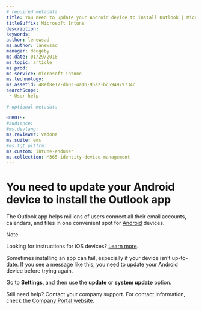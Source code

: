 ```yaml
---
# required metadata
title: You need to update your Android device to install Outlook | Microsoft Docs
titleSuffix: Microsoft Intune
description:
keywords:
author: lenewsad
ms.author: lanewsad
manager: dougeby
ms.date: 01/29/2018
ms.topic: article
ms.prod:
ms.service: microsoft-intune
ms.technology:
ms.assetid: 48ef8e17-db03-4a1b-95a2-bc594979734c
searchScope:
 - User help

# optional metadata

ROBOTS:  
#audience:
#ms.devlang:
ms.reviewer: vadona
ms.suite: ems
#ms.tgt_pltfrm:
ms.custom: intune-enduser
ms.collection: M365-identity-device-management
---
```


# You need to update your Android device to install the Outlook app

The Outlook app helps millions of users connect all their email accounts, calendars, and files in one convenient spot for [Android](https://play.google.com/store/apps/details?id=com.microsoft.office.outlook) devices.

>[!NOTE]
> Looking for instructions for iOS devices? [Learn more](update-device-outlook-ios.md).

Sometimes installing an app can fail, especially if your device isn't up-to-date. If you see a message like this, you need to update your Android device before trying again.

Go to **Settings**, and then use the **update** or **system update** option.

Still need help? Contact your company support. For contact information, check the [Company Portal website](https://go.microsoft.com/fwlink/?linkid=2010980).
